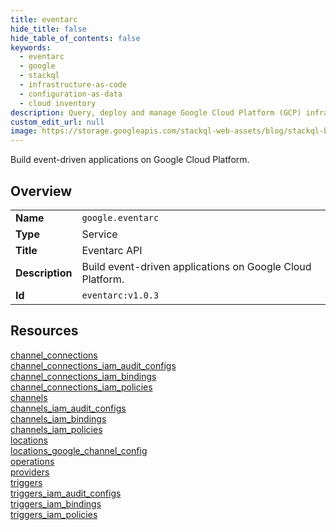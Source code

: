 ```yaml
---
title: eventarc
hide_title: false
hide_table_of_contents: false
keywords:
  - eventarc
  - google
  - stackql
  - infrastructure-as-code
  - configuration-as-data
  - cloud inventory
description: Query, deploy and manage Google Cloud Platform (GCP) infrastructure and resources using SQL
custom_edit_url: null
image: https://storage.googleapis.com/stackql-web-assets/blog/stackql-blog-post-featured-image.png
---
```

Build event-driven applications on Google Cloud Platform.  
    

## Overview
<table><tbody>
<tr><td><b>Name</b></td><td><code>google.eventarc</code></td></tr>
<tr><td><b>Type</b></td><td>Service</td></tr>
<tr><td><b>Title</b></td><td>Eventarc API</td></tr>
<tr><td><b>Description</b></td><td>Build event-driven applications on Google Cloud Platform.</td></tr>
<tr><td><b>Id</b></td><td><code>eventarc:v1.0.3</code></td></tr>
</tbody></table>

## Resources
<div class="row">
<div class="providerDocColumn">
<a href="/providers/google/eventarc/channel_connections/">channel_connections</a><br />
<a href="/providers/google/eventarc/channel_connections_iam_audit_configs/">channel_connections_iam_audit_configs</a><br />
<a href="/providers/google/eventarc/channel_connections_iam_bindings/">channel_connections_iam_bindings</a><br />
<a href="/providers/google/eventarc/channel_connections_iam_policies/">channel_connections_iam_policies</a><br />
<a href="/providers/google/eventarc/channels/">channels</a><br />
<a href="/providers/google/eventarc/channels_iam_audit_configs/">channels_iam_audit_configs</a><br />
<a href="/providers/google/eventarc/channels_iam_bindings/">channels_iam_bindings</a><br />
<a href="/providers/google/eventarc/channels_iam_policies/">channels_iam_policies</a><br />
</div>
<div class="providerDocColumn">
<a href="/providers/google/eventarc/locations/">locations</a><br />
<a href="/providers/google/eventarc/locations_google_channel_config/">locations_google_channel_config</a><br />
<a href="/providers/google/eventarc/operations/">operations</a><br />
<a href="/providers/google/eventarc/providers/">providers</a><br />
<a href="/providers/google/eventarc/triggers/">triggers</a><br />
<a href="/providers/google/eventarc/triggers_iam_audit_configs/">triggers_iam_audit_configs</a><br />
<a href="/providers/google/eventarc/triggers_iam_bindings/">triggers_iam_bindings</a><br />
<a href="/providers/google/eventarc/triggers_iam_policies/">triggers_iam_policies</a><br />
</div>
</div>
